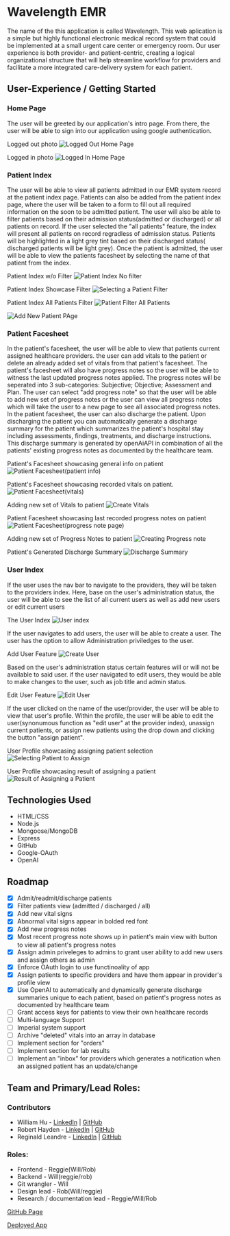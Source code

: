 # Wavelength EMR

    
The name of the this application is called Wavelength. This web aplication is a simple but highly functional electronic medical record system that could be implemented at a small urgent care center or emergency room. Our user experience is both provider- and patient-centric, creating a logical organizational structure that will help streamline workflow for providers and facilitate a more integrated care-delivery system for each patient.


## User-Experience / Getting Started

### Home Page
The user will be greeted by our application's intro page. From there, the user will be able to sign into our application using google authentication. 

Logged out photo
![Logged Out Home Page](https://github.com/william-hu-codes/electronic-medical-record/assets/96082623/4cb21eb0-cac7-409a-8f27-3e47530f81f2)

Logged in photo
![Logged In Home Page](https://github.com/william-hu-codes/electronic-medical-record/assets/96082623/b525b803-72cb-41ed-b836-2b535612c054)


### Patient Index
The user will be able to view all patients admitted in our EMR system record at the patient index page. Patients can also be added from the patient index page, where the user will be taken to a form to fill out all required information on the soon to be admitted patient. The user will also be able to filter patients based on their admission status(admitted or discharged) or all patients on record. If the user selected the "all patients" feature, the index will present all patients on record regradless of admission status. Patients will be highlighted in a light grey tint based on their discharged status( discharged patients will be light grey). Once the patient is admitted, the user will be able to view the patients facesheet by selecting the name of that patient from the index. 

Patient Index w/o Filter
![Patient Index No filter](https://github.com/william-hu-codes/electronic-medical-record/assets/96082623/f777b113-f656-40fe-9de5-8d18bc448148)

Patient Index Showcase Filter
![Selecting a Patient Filter](https://github.com/william-hu-codes/electronic-medical-record/assets/96082623/0abfce6d-851e-4c4c-acfc-09a9a1f57e8f)

Patient Index All Patients Filter
![Patient Filter All Patients](https://github.com/william-hu-codes/electronic-medical-record/assets/96082623/1f1cd0dd-2b11-4e8b-8902-6df2f6920deb)

![Add New Patient PAge](https://github.com/william-hu-codes/electronic-medical-record/assets/96082623/743403ff-f446-4422-8513-9c887c53350b)

    
### Patient Facesheet

In the patient's facesheet, the user will be able to view that patients current assigned healthcare providers. the user can add vitals to the patient or delete an already added set of vitals from that patient's facesheet. The patient's facesheet will also have progress notes so the user will be able to witness the last updated progress notes applied. The progress notes will be seperated into 3 sub-categories: Subjective; Objective; Assessment and Plan. The user can select "add progress note" so that the user will be able to add new set of progress notes or the user can view all progress notes which will take the user to a new page to see all associated progress notes. In the patient facesheet, the user can also discharge the patient. Upon discharging the patient you can automatically generate a discharge summary for the patient which summarizes the patient's hospital stay including assessments, findings, treatments, and discharge instructions. This discharge summary is generated by openAiAPI in combination of all the patients' existing progress notes as documented by the healthcare team.

Patient's Facesheet showcasing general info on patient   
![Patient Facesheet(patient info)](https://github.com/william-hu-codes/electronic-medical-record/assets/96082623/349e703a-7338-4b28-a39a-52d0f7f395a7)

Patient's Facesheet showcasing recorded vitals on patient.
![Patient Facesheet(vitals)](https://github.com/william-hu-codes/electronic-medical-record/assets/96082623/5f11ec6d-13d9-454a-b933-7091795e984e)


Adding new set of Vitals to patient
![Create Vitals](https://github.com/william-hu-codes/electronic-medical-record/assets/96082623/a668b507-1909-468a-96e6-13223d0dcf84)


Patient Facesheet showcasing last recorded progress notes on patient
![Patient Facesheet(progress note page)](https://github.com/william-hu-codes/electronic-medical-record/assets/96082623/dac5c3fe-1017-4aef-9ae2-da4e8e944600)

Adding new set of Progress Notes to patient
![Creating Progress note](https://github.com/william-hu-codes/electronic-medical-record/assets/96082623/09e47853-a0a5-4ee7-af8c-c3abcaf1555d)


Patient's Generated Discharge Summary
![Discharge Summary](https://github.com/william-hu-codes/electronic-medical-record/assets/96082623/af114446-5301-47ef-b4b1-349d79407044)


### User Index

If the user uses the nav bar to navigate to the providers, they will be taken to the providers index. Here, base on the user's administration status, the user will be able to see the list of all current users as well as add new users or edit current users

The User Index
![User index](https://github.com/william-hu-codes/electronic-medical-record/assets/96082623/361415eb-575c-48c6-affc-1c64c97e0314)

If the user navigates to add users, the user will be able to create a user. The user has the option to allow Administration priviledges to the user.

Add User Feature
![Create User](https://github.com/william-hu-codes/electronic-medical-record/assets/96082623/1228234a-cf54-44c2-9049-640fc6b13730)

Based on the user's administration status certain features will or will not be available to said user. if the user navigated to edit users, they would be able to make changes to the user, such as job title and admin status.

Edit User Feature
![Edit User](https://github.com/william-hu-codes/electronic-medical-record/assets/96082623/6702f649-4f45-44fd-8a44-449ea9c413be)

If the user clicked on the name of the user/provider, the user will be able to view that user's profile. Within the profile, the user will be able to edit the user(synonumous function as "edit user" at the provider index), unassign current patients, or assign new patients using the drop down and clicking the button "assign patient".

User Profile showcasing assigning patient selection
![Selecting Patient to Assign](https://github.com/william-hu-codes/electronic-medical-record/assets/96082623/28da75dd-71d7-4b15-8376-5ba46c8ba3c3)
    
User Profile showcasing result of assigning a patient
![Result of Assigning a Patient](https://github.com/william-hu-codes/electronic-medical-record/assets/96082623/c0ba9833-b7d1-4669-b01d-aed986f7bb2f)


## Technologies Used
- HTML/CSS
- Node.js
- Mongoose/MongoDB
- Express
- GitHub
- Google-OAuth
- OpenAI

## Roadmap
- [x] Admit/readmit/discharge patients
- [x] Filter patients view (admitted / discharged / all)
- [x] Add new vital signs
- [x] Abnormal vital signs appear in bolded red font
- [x] Add new progress notes
- [x] Most recent progress note shows up in patient's main view with button to view all patient's progress notes
- [x] Assign admin priveleges to admins to grant user ability to add new users and assign others as admin
- [x] Enforce OAuth login to use functinoality of app
- [x] Assign patients to specific providers and have them appear in provider's profile view
- [x] Use OpenAI to automatically and dynamically generate discharge summaries unique to each patient, based on patient's progress notes as documented by healthcare team
- [ ] Grant access keys for patients to view their own healthcare records
- [ ] Multi-language Support
- [ ] Imperial system support
- [ ] Archive "deleted" vitals into an array in database
- [ ] Implement section for "orders"
- [ ] Implement section for lab results
- [ ] Implement an "inbox" for providers which generates a notification when an assigned patient has an update/change

## Team and Primary/Lead Roles:
    
### Contributors
- William Hu - [LinkedIn](www.linkedin.com/in/william-wl-hu) | [GitHub](https://github.com/william-hu-codes)
- Robert Hayden - [LinkedIn](https://www.linkedin.com/in/robert-m-hayden/) | [GitHub](https://github.com/rleandre)
- Reginald Leandre - [LinkedIn](https://www.linkedin.com/in/reginald-leandre-186230236/) | [GitHub](https://github.com/rleandre)

### Roles: 
- Frontend - Reggie(Will/Rob)
- Backend - Will(reggie/rob)
- Git wrangler - Will
- Design lead - Rob(Will/reggie)	 
- Research / documentation lead - Reggie/Will/Rob

[GitHub Page](https://github.com/william-hu-codes/electronic-medical-record)

[Deployed App](https://wavelength-medical-records-50e817316e66.herokuapp.com/?fbclid=IwAR3qqvgpBvcA0vYMgNmVAxtsXeKd3JTlKcfBz8ps_Fxcilj5tG2uiFxbOaw)
